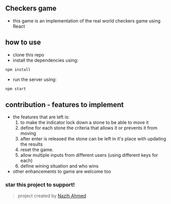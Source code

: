 ## Checkers game
- this game is an implementation of the real world checkers game using React

## how to use
- clone this repo
- install the dependencies using:
```javascript
npm install
```
- run the server using:
```javascript
npm start
```

## contribution - features to implement
- the features that are left is:
  1. to make the indicator lock down a stone to be able to move it
  2. define for each stone the criteria that allows it or prevents it from moving
  3. after enter is released the stone can be left in it's place with updating the results
  4. reset the game.
  5. allow multiple inputs from different users (using different keys for each)
  6. define wining situation and who wins
- other enhancements to game are welcome too

### star this project to support!

> project created by [Nazih Ahmed](http://nazih.me)
